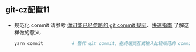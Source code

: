 ## git-cz配置11
- 规范化 commit
  请参考 [你可能已经忽略的 git commit 规范](https://juejin.im/post/5e0c82a15188253a907111dc)、[快速指南](https://juejin.im/post/5eba4d4f6fb9a043890a33a4) 了解这样做的意义.

  ```bash
  yarn commit           # 替代 git commit，在终端交互式输入比较规范的 commit 内容
  ```
